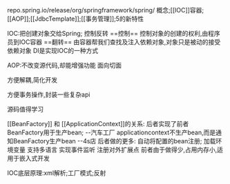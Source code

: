 repo.spring.io/release/org/springframework/spring/
概念;[[IOC]]容器;[[AOP]];[[JdbcTemplate]];[[事务管理]];5的新特性

IOC:把创建对象交给Spring;
控制反转
==控制==	控制对象的创建的权利,由程序员到IOC容器
==翻转==  由容器帮我们查找及注入依赖对象,对象只是被动的接受依赖对象
DI是实现IOC的一种方式

AOP:不改变源代码,却能增强功能
面向切面
  

方便解耦,简化开发

方便事务操作,封装一些复杂api

源码值得学习

  [[BeanFactory]] 和 [[ApplicationContext]]的关系:
  	后者实现了前者
  	BeanFactory用于生产bean;		--汽车工厂
	applicationcontext不生产bean,而是通知BeanFactory生产bean          --4s店
	后者做的更多:		自动将配置的bean注册;
								加载环境变量
								支持多语言
								实现事件监听
								注册对外扩展点
    前者由于做得少,占用内存小,适用于嵌入式开发
	
	
	
IOC底层原理:xml解析;工厂模式;反射

